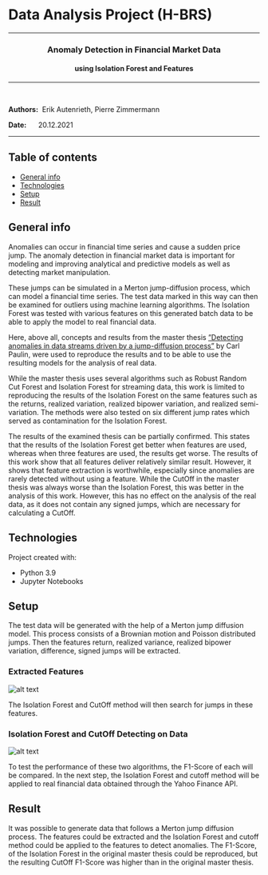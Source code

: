 # Data Analysis Project (H-BRS)
___

### <center> Anomaly Detection in Financial Market Data
####  <center>  using Isolation Forest and Features
___

&nbsp;

**Authors:** &nbsp;Erik Autenrieth, Pierre Zimmermann &nbsp;

**Date:** &nbsp;&nbsp;&nbsp;&nbsp;  20.12.2021
___

## Table of contents
* [General info](#general-info)
* [Technologies](#technologies)
* [Setup](#setup)
* [Result](#result)

## General info

Anomalies can occur in financial time series and cause a sudden price jump.
The anomaly detection in financial market data is important for modeling and improving analytical and predictive models as well as detecting market manipulation.

These jumps can be simulated in a Merton jump-diffusion process, which can model a financial time series.  The test data marked in this way can then be examined for outliers using machine learning algorithms.
The Isolation Forest was tested with various features on this generated batch data to be able to apply the model to real financial data.

Here, above all, concepts and results from the master thesis 
[”Detecting anomalies in data streams driven by a jump-diffusion process”](https://umu.diva-portal.org/smash/record.jsf?pid=diva2%3A1563784&dswid=-3478) by Carl Paulin, were used to reproduce the results and to be able to use the resulting models for the analysis of real data.

While the master thesis uses several algorithms such as Robust Random Cut Forest and Isolation Forest for streaming data, this work is limited to reproducing the results of the Isolation Forest on the same features such as the returns, realized variation, realized bipower variation, and realized semi-variation. The methods were also tested on six different jump rates which served as contamination for the Isolation Forest.

The results of the examined thesis can be partially confirmed. This states that the results of the Isolation Forest get better when features are used, whereas when three features are used, the results get worse. The results of this work show that all features deliver relatively similar result. However, it shows that feature extraction is worthwhile, especially since anomalies are rarely detected without using a feature.
While the CutOff in the master thesis was always worse than the Isolation Forest, this was better in the analysis of this work.
However, this has no effect on the analysis of the real data, as it does not contain any signed jumps, which are necessary for calculating a CutOff.

## Technologies
Project created with:
* Python 3.9
* Jupyter Notebooks

## Setup
The test data will be generated with the help of a Merton jump diffusion model. This process consists of a Brownian motion and Poisson distributed jumps. 
Then the features return, realized variance, realized bipower variation, difference, signed jumps will be extracted. 

### Extracted Features

![alt text](https://github.com/Mastercheef/Projekt-Datenanalyse/blob/main/Pictures/Testdata/Features_Testdata.png)


The Isolation Forest and CutOff method will then search for jumps in these features. 

### Isolation Forest and CutOff Detecting on Data

![alt text](https://github.com/Mastercheef/Projekt-Datenanalyse/blob/main/Pictures/Testdata/MarkedJumps_Testdata.png)

To test the performance of these two algorithms, the F1-Score of each will be compared.
In the next step, the Isolation Forest and cutoff method will be applied to real financial data obtained through the Yahoo Finance API.

## Result
It was possible to generate data that follows a Merton jump diffusion process. The features could be extracted and the Isolation Forest and cutoff method could be applied to the features to detect anomalies. The F1-Score, of the Isolation Forest in the original master thesis could be reproduced, but the resulting CutOff F1-Score was higher than in the original master thesis. 
